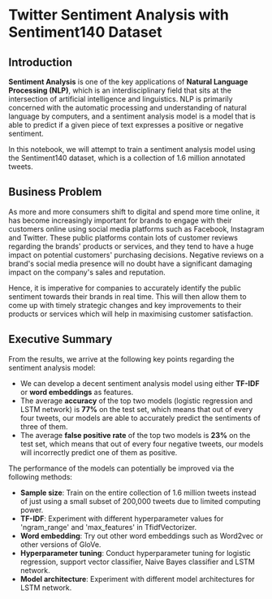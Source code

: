 # Twitter Sentiment Analysis with Sentiment140 Dataset

## Introduction
**Sentiment Analysis** is one of the key applications of **Natural Language Processing (NLP)**, which is an interdisciplinary field that sits at the intersection of artificial intelligence and linguistics. NLP is primarily concerned with the automatic processing and understanding of natural language by computers, and a sentiment analysis model is a model that is able to predict if a given piece of text expresses a positive or negative sentiment.

In this notebook, we will attempt to train a sentiment analysis model using the Sentiment140 dataset, which is a collection of 1.6 million annotated tweets.

## Business Problem

As more and more consumers shift to digital and spend more time online, it has become increasingly important for brands to engage with their customers online using social media platforms such as Facebook, Instagram and Twitter. These public platforms contain lots of customer reviews regarding the brands' products or services, and they tend to have a huge impact on potential customers' purchasing decisions. Negative reviews on a brand's social media presence will no doubt have a significant damaging impact on the company's sales and reputation.

Hence, it is imperative for companies to accurately identify the public sentiment towards their brands in real time. This will then allow them to come up with timely strategic changes and key improvements to their products or services which will help in maximising customer satisfaction.

## Executive Summary

From the results, we arrive at the following key points regarding the sentiment analysis model:

- We can develop a decent sentiment analysis model using either **TF-IDF** or **word embeddings** as features.
- The average **accuracy** of the top two models (logistic regression and LSTM network) is **77%** on the test set, which means that out of every four tweets, our models are able to accurately predict the sentiments of three of them.
- The average **false positive rate** of the top two models is **23%** on the test set, which means that out of every four negative tweets, our models will incorrectly predict one of them as positive.

The performance of the models can potentially be improved via the following methods:

- **Sample size**: Train on the entire collection of 1.6 million tweets instead of just using a small subset of 200,000 tweets due to limited computing power.
- **TF-IDF**: Experiment with different hyperparameter values for 'ngram_range' and 'max_features' in TfidfVectorizer.
- **Word embedding**: Try out other word embeddings such as Word2vec or other versions of GloVe.
- **Hyperparameter tuning**: Conduct hyperparameter tuning for logistic regression, support vector classifier, Naive Bayes classifier and LSTM network.
- **Model architecture**: Experiment with different model architectures for LSTM network.
